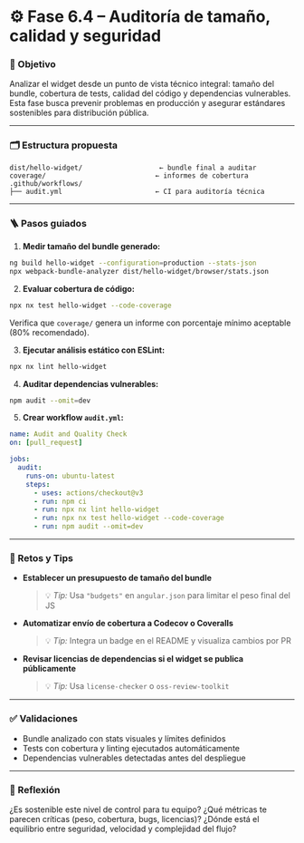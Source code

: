 # ⚙️ Fase 6.4 – Auditoría de tamaño, calidad y seguridad

### 🎯 Objetivo

Analizar el widget desde un punto de vista técnico integral: tamaño del bundle, cobertura de tests, calidad del código y dependencias vulnerables. Esta fase busca prevenir problemas en producción y asegurar estándares sostenibles para distribución pública.

---

### 🗂️ Estructura propuesta

```
dist/hello-widget/                   ← bundle final a auditar
coverage/                           ← informes de cobertura
.github/workflows/
├── audit.yml                       ← CI para auditoría técnica
```

---

### 🪜 Pasos guiados

1. **Medir tamaño del bundle generado:**

```bash
ng build hello-widget --configuration=production --stats-json
npx webpack-bundle-analyzer dist/hello-widget/browser/stats.json
```

2. **Evaluar cobertura de código:**

```bash
npx nx test hello-widget --code-coverage
```

Verifica que `coverage/` genera un informe con porcentaje mínimo aceptable (80% recomendado).

3. **Ejecutar análisis estático con ESLint:**

```bash
npx nx lint hello-widget
```

4. **Auditar dependencias vulnerables:**

```bash
npm audit --omit=dev
```

5. **Crear workflow `audit.yml`:**

```yaml
name: Audit and Quality Check
on: [pull_request]

jobs:
  audit:
    runs-on: ubuntu-latest
    steps:
      - uses: actions/checkout@v3
      - run: npm ci
      - run: npx nx lint hello-widget
      - run: npx nx test hello-widget --code-coverage
      - run: npm audit --omit=dev
```

---

### 🎯 Retos y Tips

* **Establecer un presupuesto de tamaño del bundle**

  > 💡 *Tip:* Usa `"budgets"` en `angular.json` para limitar el peso final del JS

* **Automatizar envío de cobertura a Codecov o Coveralls**

  > 💡 *Tip:* Integra un badge en el README y visualiza cambios por PR

* **Revisar licencias de dependencias si el widget se publica públicamente**

  > 💡 *Tip:* Usa `license-checker` o `oss-review-toolkit`

---

### ✅ Validaciones

* Bundle analizado con stats visuales y límites definidos
* Tests con cobertura y linting ejecutados automáticamente
* Dependencias vulnerables detectadas antes del despliegue

---

### 💬 Reflexión

¿Es sostenible este nivel de control para tu equipo? ¿Qué métricas te parecen críticas (peso, cobertura, bugs, licencias)? ¿Dónde está el equilibrio entre seguridad, velocidad y complejidad del flujo?
